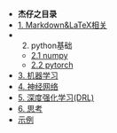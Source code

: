 - **杰仔之目录**
- [1. Markdown&LaTeX相关](markdown/markdown)
- 2. python基础
  - [2.1 numpy](python/numpy)
  - [2.2 pytorch](python/numpy)
- [3. 机器学习](ml/ml)
- [4. 神经网络](nn/nn)
- [5. 深度强化学习(DRL)](DRL/DRL)
- [6. 思考](thought/thought)
- [示例](chapter1/chapter1)